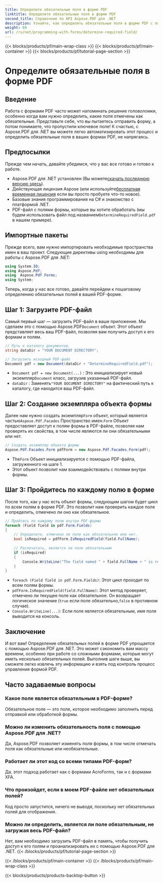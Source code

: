 ```yaml
---
title: Определите обязательные поля в форме PDF
linktitle: Определите обязательные поля в форме PDF
second_title: Справочник по API Aspose.PDF для .NET
description: Узнайте, как определить обязательные поля в форме PDF с помощью Aspose.PDF для .NET. Наше пошаговое руководство упрощает управление формами и улучшает ваш рабочий процесс автоматизации PDF.
weight: 60
url: /ru/net/programming-with-forms/determine-required-field/
---
```


{{< blocks/products/pf/main-wrap-class >}}
{{< blocks/products/pf/main-container >}}
{{< blocks/products/pf/tutorial-page-section >}}

# Определите обязательные поля в форме PDF

## Введение

Работа с формами PDF часто может напоминать решение головоломки, особенно когда вам нужно определить, какие поля отмечены как обязательные. Представьте себе, что вы пытаетесь отправить форму, а потом понимаете, что пропустили ключевое поле! К счастью, с Aspose.PDF для .NET вы можете легко автоматизировать этот процесс и определить обязательные поля в ваших формах PDF, не напрягаясь. 

## Предпосылки

Прежде чем начать, давайте убедимся, что у вас все готово и готово к работе.

-  Aspose.PDF для .NET установлен (Вы можете[скачать последнюю версию здесь](https://releases.aspose.com/pdf/net/)).
-  Действующая лицензия Aspose (или используйте[бесплатная временная лицензия](https://purchase.aspose.com/temporary-license/) если вы просто пробуете что-то новое).
- Базовые знания программирования на C# и знакомство с платформой .NET.
-  PDF-файл с полями формы, которые вы хотите обработать (мы будем использовать файл под названием`DetermineRequiredField.pdf` в нашем примере).

## Импортные пакеты

Прежде всего, вам нужно импортировать необходимые пространства имен в ваш проект. Следующие директивы using необходимы для работы с Aspose.PDF для .NET:

```csharp
using System.IO;
using Aspose.Pdf;
using  Aspose.Pdf.Forms;
using System;
```

Теперь, когда у нас все готово, давайте перейдем к пошаговому определению обязательных полей в вашей PDF-форме.

## Шаг 1: Загрузите PDF-файл

 Самый первый шаг — загрузить PDF-файл в ваше приложение. Мы сделаем это с помощью Aspose.PDF`Document` объект. Этот объект представляет весь ваш PDF-файл, позволяя вам получить доступ к его формам и полям.

```csharp
// Путь к каталогу документов.
string dataDir = "YOUR DOCUMENT DIRECTORY";

// Загрузить исходный PDF-файл
Document pdf = new Document(dataDir + "DetermineRequiredField.pdf");
```

- `Document pdf = new Document(...)` : Это инициализирует новый экземпляр`Document` класс, загрузив указанный PDF-файл.
- `dataDir` : Заменять`"YOUR DOCUMENT DIRECTORY"` на фактический путь к каталогу, где находится ваш PDF-файл.

## Шаг 2: Создание экземпляра объекта формы

 Далее нам нужно создать экземпляр`Form` объект, который является частью`Aspose.Pdf.Facades` Пространство имен.`Form` Объект предоставляет доступ к полям формы в PDF-файле, позволяя нам проверять их свойства, в том числе являются ли они обязательными или нет.

```csharp
// Создать экземпляр объекта формы
Aspose.Pdf.Facades.Form pdfForm = new Aspose.Pdf.Facades.Form(pdf);
```

-  The`Form` Объект инициализируется с помощью PDF-файла, загруженного на шаге 1.
- Этот объект позволит нам взаимодействовать с полями внутри формы.

## Шаг 3: Пройдитесь по каждому полю в форме

После того, как у нас есть объект формы, следующим шагом будет цикл по всем полям в форме PDF. Это позволит нам проверить каждое поле и определить, отмечено ли оно как обязательное.

```csharp
// Пройтись по каждому полю внутри PDF-формы
foreach (Field field in pdf.Form.Fields)
{
    // Определите, отмечено ли поле как обязательное или нет.
    bool isRequired = pdfForm.IsRequiredField(field.FullName);
    
    // Распечатать, является ли поле обязательным
    if (isRequired)
    {
        Console.WriteLine("The field named " + field.FullName + " is required");
    }
}
```

- `foreach (Field field in pdf.Form.Fields)`: Этот цикл проходит по всем полям формы.
- `pdfForm.IsRequiredField(field.FullName)`: Этот метод проверяет, отмечено ли текущее поле как обязательное. Он возвращает логическое значение (`true` если поле обязательно,`false` в противном случае).
- `Console.WriteLine(...)`: Если поле является обязательным, имя поля выводится на консоль.

## Заключение

И вот вам! Определение обязательных полей в форме PDF упрощается с помощью Aspose.PDF для .NET. Это может сэкономить вам массу времени, особенно при работе со сложными формами, которые могут иметь несколько обязательных полей. Выполнив шаги выше, вы сможете легко извлечь эту информацию и взять под контроль процесс управления формой PDF.

## Часто задаваемые вопросы

### Какое поле является обязательным в PDF-форме?
Обязательное поле — это поле, которое необходимо заполнить перед отправкой или обработкой формы.

### Можно ли изменить обязательность поля с помощью Aspose.PDF для .NET?
Да, Aspose.PDF позволяет изменять поля формы, в том числе отмечать поля как обязательные или необязательные.

### Работает ли этот код со всеми типами PDF-форм?
Да, этот подход работает как с формами AcroForms, так и с формами XFA.

### Что произойдет, если в моем PDF-файле нет обязательных полей?
Код просто запустится, ничего не выводя, поскольку нет обязательных полей для отображения.

### Можно ли определить, является ли поле обязательным, не загружая весь PDF-файл?
Нет, вам необходимо загрузить PDF-файл в память, чтобы получить доступ к его полям и проанализировать их с помощью Aspose.PDF для .NET.
{{< /blocks/products/pf/tutorial-page-section >}}

{{< /blocks/products/pf/main-container >}}
{{< /blocks/products/pf/main-wrap-class >}}

{{< blocks/products/products-backtop-button >}}
